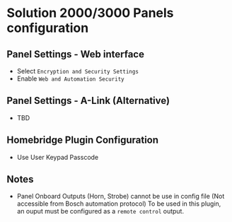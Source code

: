 # Solution 2000/3000 Panels configuration
## Panel Settings - Web interface
- Select `Encryption and Security Settings`
- Enable `Web and Automation Security`
## Panel Settings - A-Link (Alternative)
- TBD
## Homebridge Plugin Configuration
- Use User Keypad Passcode
## Notes
- Panel Onboard Outputs (Horn, Strobe) cannot be use in config file (Not accessible from Bosch automation protocol) To be used in this plugin, an ouput must be configured as a `remote control` output.
